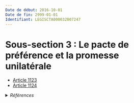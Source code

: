 ```yaml
---
Date de début: 2016-10-01
Date de fin: 2999-01-01
Identifiant: LEGISCTA000032007247
---
```


<h1>Sous-section 3 : Le pacte de préférence et la promesse unilatérale</h1>

- [Article 1123](article_1123.md)
- [Article 1124](article_1124.md)

<details>
  <summary><em>Références</em></summary>

  <h2>Articles faisant référence à la section</h2>
  
  <ul>
    <li>
      <a href="https://legal.tricoteuses.fr//redirection/LEGIARTI000032006591?vers=git&vers=legifrance">Ordonnance n° 2016-131 du 10 février 2016 portant réforme du droit des contrats, du régime général et de la preuve des obligations - article 2 ENTIEREMENT_MODIF</a> CREE source
    </li>
  </ul>
</details>

